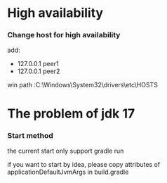 # High availability

### Change host for high availability

add:

* 127.0.0.1 peer1
* 127.0.0.1 peer2

win path :C:\Windows\System32\drivers\etc\HOSTS

# The problem of jdk 17

### Start method

the current start only support gradle run

if you want to start by idea, please copy attributes of applicationDefaultJvmArgs in build.gradle